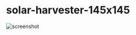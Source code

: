 # solar-harvester-145x145


![screenshot](https://github.com/panovvv/solar-harvester-145x145/raw/master/solar_harvester_145x145.png?raw=true)
